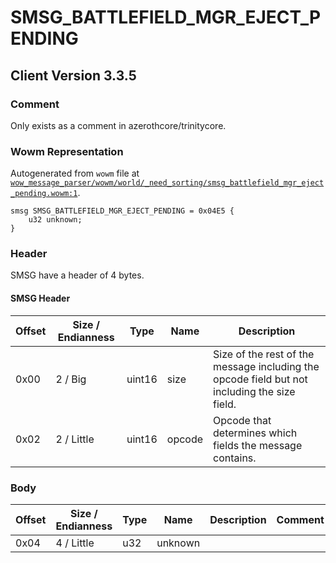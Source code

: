 # SMSG_BATTLEFIELD_MGR_EJECT_PENDING

## Client Version 3.3.5

### Comment

Only exists as a comment in azerothcore/trinitycore.

### Wowm Representation

Autogenerated from `wowm` file at [`wow_message_parser/wowm/world/_need_sorting/smsg_battlefield_mgr_eject_pending.wowm:1`](https://github.com/gtker/wow_messages/tree/main/wow_message_parser/wowm/world/_need_sorting/smsg_battlefield_mgr_eject_pending.wowm#L1).
```rust,ignore
smsg SMSG_BATTLEFIELD_MGR_EJECT_PENDING = 0x04E5 {
    u32 unknown;
}
```
### Header

SMSG have a header of 4 bytes.

#### SMSG Header

| Offset | Size / Endianness | Type   | Name   | Description |
| ------ | ----------------- | ------ | ------ | ----------- |
| 0x00   | 2 / Big           | uint16 | size   | Size of the rest of the message including the opcode field but not including the size field.|
| 0x02   | 2 / Little        | uint16 | opcode | Opcode that determines which fields the message contains.|

### Body

| Offset | Size / Endianness | Type | Name | Description | Comment |
| ------ | ----------------- | ---- | ---- | ----------- | ------- |
| 0x04 | 4 / Little | u32 | unknown |  |  |

